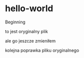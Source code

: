# hello-world
Beginning


to jest oryginalny plik

ale go jeszcze zmieniłem

kolejna poprawka pliku oryginalnego
